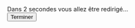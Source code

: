 <html>
  <head>
    <script type="text/javascript">
      function rjs(){
        document.location.href="./home.html";
      }
   </script>
  </head>
  <body onLoad="setTimeout('rjs()', 1)">
     <div>Dans 2 secondes vous allez être redirigé...</div>
    <input name="bouton_terminer" type="button" value="Terminer"
    onclick="rjs()">
  </body>
</html>
